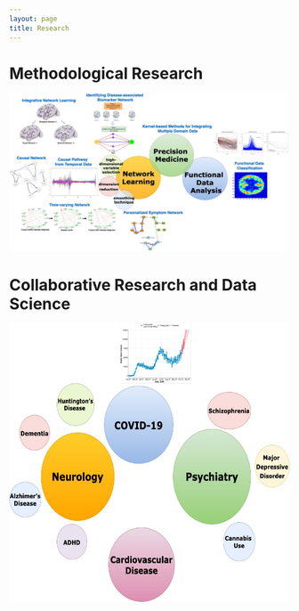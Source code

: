 ```yaml
---
layout: page
title: Research
---
```




# Methodological Research 
<img src="/assets/img/method_projects.png">


# Collaborative Research and Data Science
<img src="/assets/img/applied_projects.png" width = "800" height = "500">

